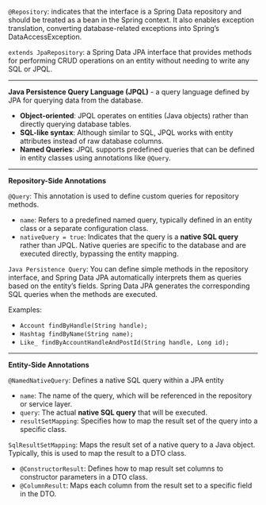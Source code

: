 `@Repository`:  indicates that the interface is a Spring Data repository and should be treated as a bean in the Spring context. It also enables exception translation, converting database-related exceptions into Spring’s DataAccessException.

`extends JpaRepository`: a Spring Data JPA interface that provides methods for performing CRUD operations on an entity without needing to write any SQL or JPQL.

---

**Java Persistence Query Language (JPQL)** - a query language defined by JPA for querying data from the database.
- **Object-oriented**: JPQL operates on entities (Java objects) rather than directly querying database tables.
- **SQL-like syntax**: Although similar to SQL, JPQL works with entity attributes instead of raw database columns.
- **Named Queries**: JPQL supports predefined queries that can be defined in entity classes using annotations like `@Query`.
---

**Repository-Side Annotations**

`@Query`: This annotation is used to define custom queries for repository methods.
- `name`: Refers to a predefined named query, typically defined in an entity class or a separate configuration class.
- `nativeQuery = true`: Indicates that the query is a **native SQL query** rather than JPQL. Native queries are specific to the database and are executed directly, bypassing the entity mapping.

`Java Persistence Query`: You can define simple methods in the repository interface, and Spring Data JPA automatically interprets them as queries based on the entity’s fields. Spring Data JPA generates the corresponding SQL queries when the methods are executed.

Examples:
- `Account findByHandle(String handle);`
- `Hashtag findByName(String name);`
- `Like_ findByAccountHandleAndPostId(String handle, Long id);`

---
**Entity-Side Annotations**

`@NamedNativeQuery`: Defines a native SQL query within a JPA entity
- `name`: The name of the query, which will be referenced in the repository or service layer.
- `query`: The actual **native SQL query** that will be executed.
- `resultSetMapping`: Specifies how to map the result set of the query into a specific class.

`SqlResultSetMapping`: Maps the result set of a native query to a Java object. Typically, this is used to map the result to a DTO class.
- `@ConstructorResult`: Defines how to map result set columns to constructor parameters in a DTO class.
- `@ColumnResult`: Maps each column from the result set to a specific field in the DTO.